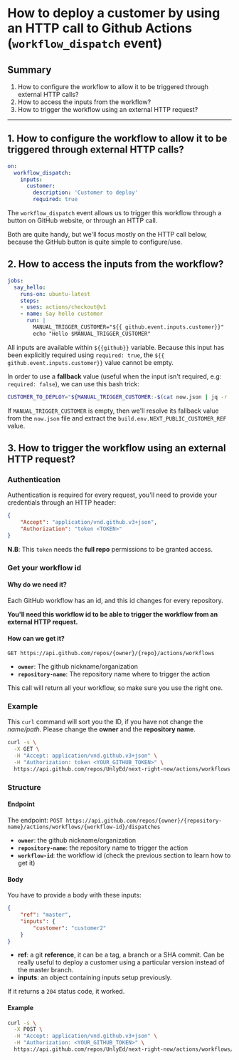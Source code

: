 # How to deploy a customer by using an HTTP call to Github Actions (`workflow_dispatch` event)

## Summary
 1. How to configure the workflow to allow it to be triggered through external HTTP calls?
 2. How to access the inputs from the workflow?
 3. How to trigger the workflow using an external HTTP request?

---

## 1. How to configure the workflow to allow it to be triggered through external HTTP calls?

```yaml
on:
  workflow_dispatch:
    inputs:
      customer:
        description: 'Customer to deploy'
        required: true
```

The `workflow_dispatch` event allows us to trigger this workflow through a button on GitHub website, or through an HTTP call.

Both are quite handy, but we'll focus mostly on the HTTP call below, because the GitHub button is quite simple to configure/use.

##  2. How to access the inputs from the workflow?

```yaml
jobs:
  say_hello:
    runs-on: ubuntu-latest
    steps:
    - uses: actions/checkout@v1
    - name: Say hello customer
      run: |
        MANUAL_TRIGGER_CUSTOMER="${{ github.event.inputs.customer}}"
        echo "Hello $MANUAL_TRIGGER_CUSTOMER"
```

All inputs are available within `${{github}}` variable. Because this input has been explicitly required using `required: true`, the `${{ github.event.inputs.customer}}` value cannot be empty.

In order to use a **fallback** value (useful when the input isn't required, e.g: `required: false`), we can use this bash trick:

```bash
CUSTOMER_TO_DEPLOY="${MANUAL_TRIGGER_CUSTOMER:-$(cat now.json | jq -r '.build.env.NEXT_PUBLIC_CUSTOMER_REF')}"
```

If `MANUAL_TRIGGER_CUSTOMER` is empty, then we'll resolve its fallback value from the `now.json` file and extract the `build.env.NEXT_PUBLIC_CUSTOMER_REF` value.

## 3. How to trigger the workflow using an external HTTP request?

### Authentication

Authentication is required for every request, you'll need to provide your credentials through an HTTP header:

```json
{
    "Accept": "application/vnd.github.v3+json",
    "Authorization": "token <TOKEN>"
}
```

**N.B**: This `token` needs the **full repo** permissions to be granted access.

### Get your workflow id

#### Why do we need it?

Each GitHub workflow has an id, and this id changes for every repository.

**You'll need this workflow id to be able to trigger the workflow from an external HTTP request.**

#### How can we get it?

```
GET https://api.github.com/repos/{owner}/{repo}/actions/workflows
```

 - **`owner`**: The github nickname/organization
 - **`repository-name`**: The repository name where to trigger the action

This call will return all your workflow, so make sure you use the right one.

### Example

This `curl` command will sort you the ID, if you have not change the *name/path*. Please change the **owner** and the **repository name**.

```bash
curl -s \
  -X GET \
  -H "Accept: application/vnd.github.v3+json" \
  -H "Authorization: token <YOUR_GITHUB_TOKEN>" \
  https://api.github.com/repos/UnlyEd/next-right-now/actions/workflows | jq '.workflows[] | select(.path==".github/workflows/deploy-zeit-staging.yml") | .id'
```

### Structure

#### Endpoint

The endpoint: `POST https://api.github.com/repos/{owner}/{repository-name}/actions/workflows/{workflow-id}/dispatches`

 - **`owner`**: the github nickname/organization
 - **`repository-name`**: the repository name to trigger the action
 - **`workflow-id`**: the workflow id (check the previous section to learn how to get it)

#### Body

You have to provide a body with these inputs:

```json
{
    "ref": "master",
    "inputs": {
        "customer": "customer2"
    }
}
```

 - **ref**: a git **reference**, it can be a tag, a branch or a SHA commit. Can be really useful to deploy a customer using a particular version instead of the master branch.
 - **inputs**: an object containing inputs setup previously.

If it returns a `204` status code, it worked.

#### Example

```bash
curl -s \
  -X POST \
  -H "Accept: application/vnd.github.v3+json" \
  -H "Authorization: <YOUR_GITHUB_TOKEN>" \
  https://api.github.com/repos/UnlyEd/next-right-now/actions/workflows/2249094/dispatches
```
